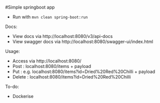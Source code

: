 #Simple springboot app

- Run with `mvn clean spring-boot:run`

Docs:
- View docs via http://localhost:8080/v3/api-docs
- View swagger docs via http://localhost:8080/swagger-ui/index.html

Usage:
- Access via http://localhost:8080/
- Post : localhost:8080/items + payload
- Put : e.g. localhost:8080/items?id=Dried%20Red%20Chilli + payload
- Delete : localhost:8080/items?id=Dried%20Red%20Chilli

To-do:
- Dockerise